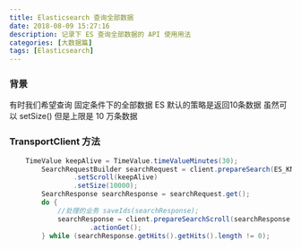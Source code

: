 ```yaml
---
title: Elasticsearch 查询全部数据
date: 2018-08-09 15:27:16
description: 记录下 ES 查询全部数据的 API 使用用法
categories: [大数据篇]
tags: [Elasticsearch]
---
```


<!-- more -->
### 背景
有时我们希望查询 固定条件下的全部数据
ES 默认的策略是返回10条数据
虽然可以 setSize()
但是上限是 10 万条数据

### TransportClient 方法

``` java
    TimeValue keepAlive = TimeValue.timeValueMinutes(30);
        SearchRequestBuilder searchRequest = client.prepareSearch(ES_KNOWLEDGE_INDEX)
                .setScroll(keepAlive)
                .setSize(10000);
        SearchResponse searchResponse = searchRequest.get();
        do {
            //处理的业务 saveIds(searchResponse);
            searchResponse = client.prepareSearchScroll(searchResponse.getScrollId()).setScroll(keepAlive).execute()
                    .actionGet();
        } while (searchResponse.getHits().getHits().length != 0);
```